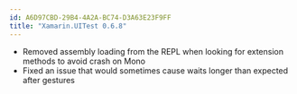 ```yaml
---
id: A6D97CBD-29B4-4A2A-BC74-D3A63E23F9FF
title: "Xamarin.UITest 0.6.8"
---
```


* Removed assembly loading from the REPL when looking for extension methods to avoid crash on Mono
* Fixed an issue that would sometimes cause waits longer than expected after gestures

